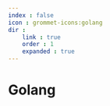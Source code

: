 ```yaml
---
index : false 
icon : grommet-icons:golang
dir :
    link : true
    order : 1
    expanded : true
---
```

# Golang 

<Catalog />
